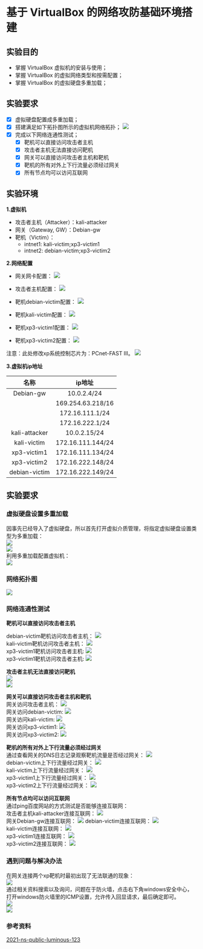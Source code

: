 # 基于 VirtualBox 的网络攻防基础环境搭建

## 实验目的

- 掌握 VirtualBox 虚拟机的安装与使用；
- 掌握 VirtualBox 的虚拟网络类型和按需配置；
- 掌握 VirtualBox 的虚拟硬盘多重加载；

## 实验要求
- [x] 虚拟硬盘配置成多重加载；
- [x] 搭建满足如下拓扑图所示的虚拟机网络拓扑；
![](img/example.jpg)
- [x] 完成以下网络连通性测试；
    - [x] 靶机可以直接访问攻击者主机
    - [x] 攻击者主机无法直接访问靶机
    - [x] 网关可以直接访问攻击者主机和靶机
    - [x] 靶机的所有对外上下行流量必须经过网关
    - [x] 所有节点均可以访问互联网

## 实验环境
**1.虚拟机**
- 攻击者主机（Attacker）：kali-attacker
- 网关（Gateway, GW）：Debian-gw
- 靶机（Victim）：
    - intnet1:
    kali-victim;xp3-victim1
    - intnet2:
    debian-victim;xp3-victim2

**2.网络配置**

* 网关网卡配置：
![](img/debian-gw-net.png)<br/>

* 攻击者主机配置：
![](img/kali-attacker-net.png)<br/>

* 靶机debian-victim配置：
![](img/debian-victim-net.png)<br/>

* 靶机kali-victim配置：
![](img/kali-victim-net.png)<br/>

* 靶机xp3-victim1配置：
![](img/xp-victim1-net.png)<br/>

* 靶机xp3-victim2配置：
![](img/xp-victim2-net.png)<br/>

注意：此处修改xp系统控制芯片为：PCnet-FAST III。
![](img/change.png)<br/>

**3.虚拟机ip地址**

|      名称      |       ip地址       |
| :------------: | :---------------: |
|   Debian-gw    |   10.0.2.4/24    |
|                | 169.254.63.218/16 |
|                |  172.16.111.1/24  |
|                |  172.16.222.1/24  |
| kali-attacker  |   10.0.2.15/24    |
|  kali-victim   | 172.16.111.144/24 |
|  xp3-victim1   | 172.16.111.134/24 |
|  xp3-victim2   | 172.16.222.148/24 |
| debian-victim  | 172.16.222.149/24 |

## 实验要求
### 虚拟硬盘设置多重加载
因事先已经导入了虚拟硬盘，所以首先打开虚拟介质管理，将指定虚拟硬盘设置类型为多重加载：<br/>
![](img/multiple-loading2.jpg)<br/>
![](img/multiple-loading3.png)<br/>
利用多重加载配置虚拟机：<br/>
![](img/mutiple-set.jpg)<br/>

### 网络拓扑图
![](img/picture.png)<br/>

### 网络连通性测试

**靶机可以直接访问攻击者主机**<br/>

debian-victim靶机访问攻击者主机：
![](img/debianvic-ping-attacker.png)<br/>
kali-victim靶机访问攻击者主机：
![](img/kalivic-ping-attacker.png)<br/>
xp3-victim1靶机访问攻击者主机:
![](img/xp1-ping-attacker.png)<br/>
xp3-victim1靶机访问攻击者主机:
![](img/xp2-ping-attacker.png)<br/>

**攻击者主机无法直接访问靶机**<br/>
![](img/kaliattacker-ping-target.png)<br/>
![](img/kaliattacker-ping-target2.png)<br/>

**网关可以直接访问攻击者主机和靶机**<br/>
网关访问攻击者主机：
![](img/gw-ping-attacker.png)<br/>
网关访问debian-victim:
![](img/gw-ping-debianvic.png)<br/>
网关访问kali-victim:
![](img/gw-ping-kalivic.png)<br/>
网关访问xp3-victim1:
![](img/gw-ping-xp1.png)<br/>
网关访问xp3-victim2:
![](img/gw-ping-xp2.png)<br/>

**靶机的所有对外上下行流量必须经过网关**<br/>
通过查看网关的DNS日志记录观察靶机流量是否经过网关：
![](img/gw-taillog.png)<br/>
debian-victim上下行流量经过网关：
![](img/debianvic-flow.png)<br/>
kali-victim上下行流量经过网关：
![](img/kalivic-flow.png)<br/>
xp3-victim1上下行流量经过网关：
![](img/xp1-flow.png)<br/>
xp3-victim2上下行流量经过网关：
![](img/xp2-flow.png)<br/>

**所有节点均可以访问互联网**<br/>
通过ping百度网站的方式测试是否能够连接互联网：<br/>
攻击者主机kali-attacker连接互联网：
![](img/online-kaliattacker.png)<br/>
网关Debian-gw连接互联网：
![](img/online-gw.png)
debian-victim连接互联网：
![](img/online-debianvic.png)<br/>
kali-victim连接互联网：
![](img/online-kalivic.png)<br/>
xp3-victim1连接互联网：
![](img/online-xp1.png)<br/>
xp3-victim2连接互联网：
![](img/online-xp2.png)<br/>


### 遇到问题与解决办法
在网关连接两个xp靶机时最初出现了无法联通的现象：<br/>
![](img/gw-ping-xp-problem1.png)<br/>
通过相关资料搜索以及询问，问题在于防火墙，点击右下角windows安全中心，打开windows防火墙里的ICMP设置，允许传入回显请求，最后确定即可。<br/>
![](img/gw-ping-xp-solve1.png)<br/>
![](img/gw-ping-xp-solve2.png)<br/>

### 参考资料

[2021-ns-public-luminous-123](https://github.com/CUCCS/2021-ns-public-luminous-123/blob/chap0x01/chap0x01/Chap0x01%E5%AE%9E%E9%AA%8C%E6%8A%A5%E5%91%8A.md)<br/>